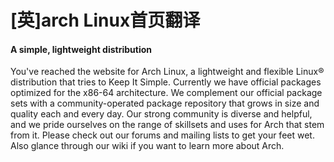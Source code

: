 # \[英]arch Linux首页翻译

#### A simple, lightweight distribution&#xA;

You've reached the website for Arch Linux, a lightweight and flexible Linux® distribution that tries to Keep It Simple.
Currently we have official packages optimized for the x86-64 architecture. We complement our official package sets with a community-operated package repository that grows in size and quality each and every day.
Our strong community is diverse and helpful, and we pride ourselves on the range of skillsets and uses for Arch that stem from it. Please check out our forums and mailing lists to get your feet wet. Also glance through our wiki if you want to learn more about Arch.

